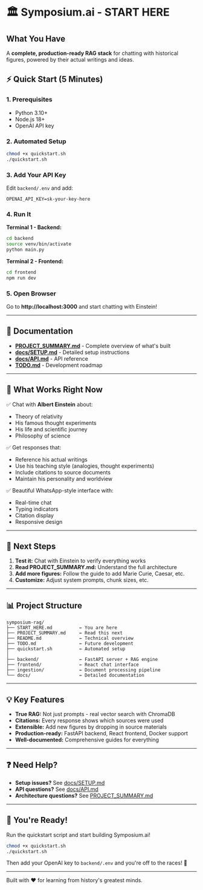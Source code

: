 # 🏛️ Symposium.ai - START HERE

## What You Have

A **complete, production-ready RAG stack** for chatting with historical figures, powered by their actual writings and ideas.

## ⚡ Quick Start (5 Minutes)

### 1. Prerequisites
- Python 3.10+
- Node.js 18+
- OpenAI API key

### 2. Automated Setup
```bash
chmod +x quickstart.sh
./quickstart.sh
```

### 3. Add Your API Key
Edit `backend/.env` and add:
```
OPENAI_API_KEY=sk-your-key-here
```

### 4. Run It
**Terminal 1 - Backend:**
```bash
cd backend
source venv/bin/activate
python main.py
```

**Terminal 2 - Frontend:**
```bash
cd frontend
npm run dev
```

### 5. Open Browser
Go to **http://localhost:3000** and start chatting with Einstein!

---

## 📖 Documentation

- **[PROJECT_SUMMARY.md](PROJECT_SUMMARY.md)** - Complete overview of what's built
- **[docs/SETUP.md](docs/SETUP.md)** - Detailed setup instructions
- **[docs/API.md](docs/API.md)** - API reference
- **[TODO.md](TODO.md)** - Development roadmap

---

## 🎯 What Works Right Now

✅ Chat with **Albert Einstein** about:
- Theory of relativity
- His famous thought experiments
- His life and scientific journey
- Philosophy of science

✅ Get responses that:
- Reference his actual writings
- Use his teaching style (analogies, thought experiments)
- Include citations to source documents
- Maintain his personality and worldview

✅ Beautiful WhatsApp-style interface with:
- Real-time chat
- Typing indicators
- Citation display
- Responsive design

---

## 🚀 Next Steps

1. **Test it:** Chat with Einstein to verify everything works
2. **Read PROJECT_SUMMARY.md:** Understand the full architecture
3. **Add more figures:** Follow the guide to add Marie Curie, Caesar, etc.
4. **Customize:** Adjust system prompts, chunk sizes, etc.

---

## 📊 Project Structure

```
symposium-rag/
├── START_HERE.md          ← You are here
├── PROJECT_SUMMARY.md     ← Read this next
├── README.md              ← Technical overview
├── TODO.md                ← Future development
├── quickstart.sh          ← Automated setup
│
├── backend/               ← FastAPI server + RAG engine
├── frontend/              ← React chat interface
├── ingestion/             ← Document processing pipeline
└── docs/                  ← Detailed documentation
```

---

## 💡 Key Features

- **True RAG:** Not just prompts - real vector search with ChromaDB
- **Citations:** Every response shows which sources were used
- **Extensible:** Add new figures by dropping in source materials
- **Production-ready:** FastAPI backend, React frontend, Docker support
- **Well-documented:** Comprehensive guides for everything

---

## ❓ Need Help?

- **Setup issues?** See [docs/SETUP.md](docs/SETUP.md)
- **API questions?** See [docs/API.md](docs/API.md)
- **Architecture questions?** See [PROJECT_SUMMARY.md](PROJECT_SUMMARY.md)

---

## 🎉 You're Ready!

Run the quickstart script and start building Symposium.ai!

```bash
chmod +x quickstart.sh
./quickstart.sh
```

Then add your OpenAI key to `backend/.env` and you're off to the races! 🚀

---

Built with ❤️ for learning from history's greatest minds.
